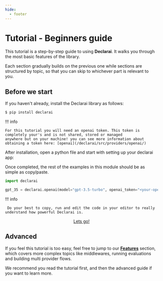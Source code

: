 ```yaml
---
hide:
  - footer
---
```


# Tutorial - Beginners guide

This tutorial is a step-by-step guide to using **Declarai**. It walks you through the most basic features of the library.

Each section gradually builds on the previous one while sections are structured by topic, 
so that you can skip to whichever part is relevant to you. 

## Before we start

If you haven't already, install the Declarai library as follows:

```bash
$ pip install declarai
```
!!! info

    For this tutorial you will need an openai token. This token is completely your's and is not shared, stored or managed
    anywhere but on your machine! you can see more information about obtaining a token here: [openai](/declarai/src/providers/openai/)

After installation, open a python file and start with setting up your declarai app:

Once completed, the rest of the examples in this module should be as simple as copy/paste.



```python title="declarai_tutorial.py"
import declarai

gpt_35 = declarai.openai(model="gpt-3.5-turbo", openai_token="<your-openai-token>")
```


!!! info

     Do your best to copy, run and edit the code in your editor to really understand how powerful Declarai is.

<div style="text-align: center">
    <a href="simple-task/" class="md-button">
        Lets go! <i class="fas fa-arrow-left"></i>
    </a>
</div>

## Advanced

If you feel this tutorial is too easy, feel free to jump to our [**Features**](../features/) section, which covers more complex 
topics like middlewares, running evaluations and building multi provider flows.

We recommend you read the tutorial first, and then the advanced guide if you want to learn more.

